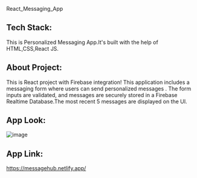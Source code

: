 React_Messaging_App

## Tech Stack: 
This is Personalized Messaging App.It's built with the help of HTML,CSS,React JS.

## About Project:
This is React project with Firebase integration! This application includes a messaging form where users can send personalized messages . The form inputs are validated, and messages are securely stored in a Firebase Realtime Database.The most recent 5 messages are displayed on the UI.

## App Look:
![image](https://github.com/shruti-202/react_message_project/assets/110720732/dcdfc1d0-f837-42ba-a67c-b3b1a4f09fb9)



## App Link:
https://messagehub.netlify.app/
